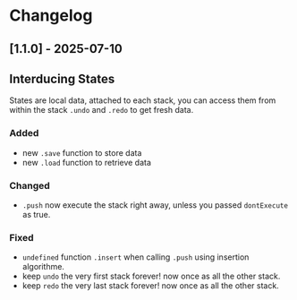 # Changelog

## [1.1.0] - 2025-07-10

## Interducing States

States are local data, attached to each stack, you can access them from within the stack `.undo` and `.redo` to get fresh data.

### Added

 - new `.save` function to store data
 - new `.load` function to retrieve data

### Changed

 - `.push` now execute the stack right away, unless you passed `dontExecute` as true.

### Fixed

 - `undefined` function `.insert` when calling `.push` using insertion algorithme.
 - keep `undo` the very first stack forever! now once as all the other stack.
 - keep `redo` the very last stack forever! now once as all the other stack.